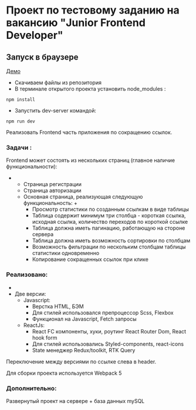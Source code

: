 # Проект по тестовому заданию на вакансию "Junior Frontend Developer"

## Запуск в браузере

[Демо](http://short.mich-man.ru/index.html)

- Скачиваем файлы из репозитория
- В терминале открытого проекта установить node_modules :

```
npm install
```

- Запустить dev-server командой:
```
npm run dev
```

Реализовать Frontend часть приложения по сокращению ссылок.
### Задачи :

Frontend может состоять из нескольких страниц (главное наличие функциональности):

+
  - Страница регистрации
  - Страница авторизации
  - Основная страница, реализующая следующую функциональность:
    + 
      - Просмотр статистики по созданным ссылкам в виде таблицы
      - Таблица содержит минимум три столбца - короткая ссылка, исходная ссылка, количество переходов по короткой ссылке
      - Таблица должна иметь пагинацию, работающую на стороне сервера
      - Таблица должна иметь возможность сортировки по столбцам
      - Возможность фильтрации по нескольким столбцам таблицы статистики одновременно
      - Копирование сокращенных ссылок при клике
   
### Реализовано:
 -
 - Две версии:
   + Javascript:
     - Верстка HTML, БЭМ
     - Для стилей использовался препроцессор Scss, Flexbox
     - Функционал на Javascript, Fetch запросы
   + ReactJs:
     - React FC компоненты, хуки, роутинг React Router Dom, React hook form
     - Для стилей использовались Styled-components, react-icons
     - State менеджер Redux/toolkit, RTK Query

Переключение между версиями по ссылке слева в header.

Для сборки проекта используется Webpack 5

### Дополнительно:

Развернутый проект на сервере + база данных mySQL



